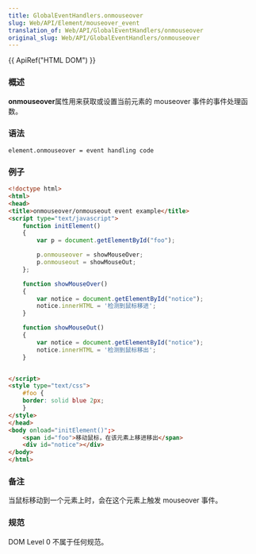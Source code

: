 ```yaml
---
title: GlobalEventHandlers.onmouseover
slug: Web/API/Element/mouseover_event
translation_of: Web/API/GlobalEventHandlers/onmouseover
original_slug: Web/API/GlobalEventHandlers/onmouseover
---
```

{{ ApiRef("HTML DOM") }}

### 概述

**onmouseover**属性用来获取或设置当前元素的 mouseover 事件的事件处理函数。

### 语法

```plain
element.onmouseover = event handling code
```

### 例子

```html
<!doctype html>
<html>
<head>
<title>onmouseover/onmouseout event example</title>
<script type="text/javascript">
    function initElement()
    {
        var p = document.getElementById("foo");

        p.onmouseover = showMouseOver;
        p.onmouseout = showMouseOut;
    };

    function showMouseOver()
    {
        var notice = document.getElementById("notice");
        notice.innerHTML = '检测到鼠标移进';
    }

    function showMouseOut()
    {
        var notice = document.getElementById("notice");
        notice.innerHTML = '检测到鼠标移出';
    }


</script>
<style type="text/css">
    #foo {
    border: solid blue 2px;
    }
</style>
</head>
<body onload="initElement()";>
    <span id="foo">移动鼠标，在该元素上移进移出</span>
    <div id="notice"></div>
</body>
</html>
```

### 备注

当鼠标移动到一个元素上时，会在这个元素上触发 mouseover 事件。

### 规范

DOM Level 0 不属于任何规范。
